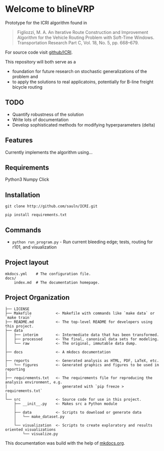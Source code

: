 # Welcome to blineVRP 


Prototype for the ICRI algorithm found in 

 > Figliozzi,  M. A.  An  Iterative  Route  Construction  and  Improvement Algorithm for the Vehicle Routing Problem with Soft-Time Windows. Transportation Research Part C, Vol. 18, No. 5, pp. 668–679.

For source code visit [github/ICRI](http://github.com/sauln/ICRI).

This repository will both serve as a

* foundation for future research on stochastic generalizations of the problem and 
* to apply the solutions to real applicatoins, potentially for B-line freight bicycle routing


## TODO
* Quantify robustness of the solution
* Write lots of documentation
* Develop sophisticated methods for modifying hyperparameters (delta)


## Features

Currently implements the algorithm using...


## Requirements
Python3
Numpy
Click


## Installation

`git clone http://github.com/sauln/ICRI.git`

`pip install requirements.txt`

## Commands

* `python run_program.py` - Run current bleeding edge; tests, routing for r101, and visualization

## Project layout

    mkdocs.yml    # The configuration file.
    docs/
        index.md  # The documentation homepage.

## Project Organization

    ├── LICENSE
    ├── Makefile           <- Makefile with commands like `make data` or `make train`
    ├── README.md          <- The top-level README for developers using this project.
    ├── data
    │   ├── interim        <- Intermediate data that has been transformed.
    │   ├── processed      <- The final, canonical data sets for modeling.
    │   └── raw            <- The original, immutable data dump.
    │
    ├── docs               <- A mkdocs documentation 
    │
    ├── reports            <- Generated analysis as HTML, PDF, LaTeX, etc.
    │   └── figures        <- Generated graphics and figures to be used in reporting
    │
    ├── requirements.txt   <- The requirements file for reproducing the analysis environment, e.g.
    │                         generated with `pip freeze > requirements.txt`
    │
    └── src                <- Source code for use in this project.
        ├── __init__.py    <- Makes src a Python module
        │
        ├── data           <- Scripts to download or generate data
        │   └── make_dataset.py
        │
        └── visualization  <- Scripts to create exploratory and results oriented visualizations
            └── visualize.py


This documentation was build with the help of [mkdocs.org](http://mkdocs.org).
